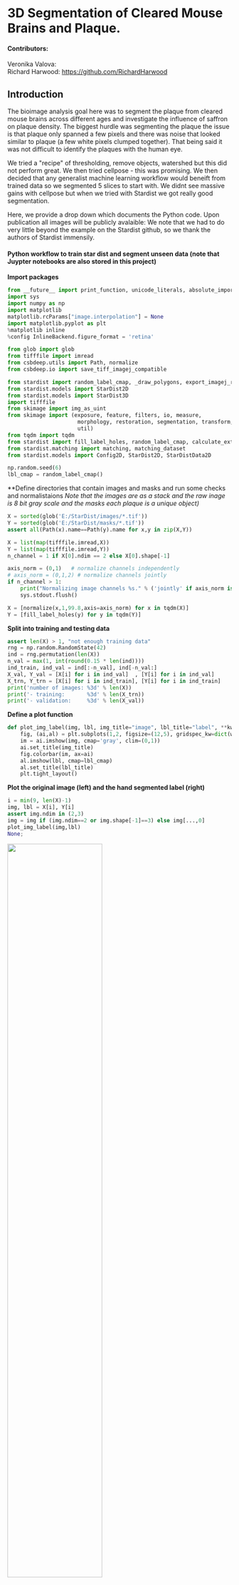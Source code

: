 # 3D Segmentation of Cleared Mouse Brains and Plaque.

#### Contributors: 
Veronika Valova:   <br>
Richard Harwood: https://github.com/RichardHarwood <br>

## Introduction
The bioimage analysis goal here was to segment the plaque from cleared mouse brains across different ages and investigate the influence of saffron on plaque density.
The biggest hurdle was segmenting the plaque the issue is that plaque only spanned a few pixels and there was noise that looked similar to plaque (a few white pixels clumped together). That being said it was not difficult to identify the plaques with the human eye. 

We tried a "recipe" of thresholding, remove objects, watershed but this did not perform great. We then tried cellpose - this was promising. We then decided that any generalist machine learning workflow would beneift from trained data so we segmented 5 slices to start with. We didnt see massive gains with cellpose but when we tried with Stardist we got really good segmentation. 

Here, we provide a drop down which documents the Python code. Upon publication all images will be publicly avalaible:
We note that we had to do very little beyond the example on the Stardist github, so we thank the authors of Stardist immensily. 

#### Python workflow to train star dist and segment unseen data (note that Juypter notebooks are also stored in this project)

**Import packages** 
```python 
from __future__ import print_function, unicode_literals, absolute_import, division
import sys
import numpy as np
import matplotlib
matplotlib.rcParams["image.interpolation"] = None
import matplotlib.pyplot as plt
%matplotlib inline
%config InlineBackend.figure_format = 'retina'

from glob import glob
from tifffile import imread
from csbdeep.utils import Path, normalize
from csbdeep.io import save_tiff_imagej_compatible

from stardist import random_label_cmap, _draw_polygons, export_imagej_rois
from stardist.models import StarDist2D
from stardist.models import StarDist3D
import tifffile 
from skimage import img_as_uint
from skimage import (exposure, feature, filters, io, measure,
                      morphology, restoration, segmentation, transform,
                      util)
from tqdm import tqdm
from stardist import fill_label_holes, random_label_cmap, calculate_extents, gputools_available
from stardist.matching import matching, matching_dataset
from stardist.models import Config2D, StarDist2D, StarDistData2D

np.random.seed(6)
lbl_cmap = random_label_cmap()
```
**Define directories that contain images and masks and run some checks and normalistaions
*Note that the images are as a stack and the raw inage is 8 bit gray scale and the masks each plaque is a unique object)*

```python
X = sorted(glob('E:/StarDist/images/*.tif'))
Y = sorted(glob('E:/StarDist/masks/*.tif'))
assert all(Path(x).name==Path(y).name for x,y in zip(X,Y))

X = list(map(tifffile.imread,X))
Y = list(map(tifffile.imread,Y))
n_channel = 1 if X[0].ndim == 2 else X[0].shape[-1]

axis_norm = (0,1)   # normalize channels independently
# axis_norm = (0,1,2) # normalize channels jointly
if n_channel > 1:
    print("Normalizing image channels %s." % ('jointly' if axis_norm is None or 2 in axis_norm else 'independently'))
    sys.stdout.flush()

X = [normalize(x,1,99.8,axis=axis_norm) for x in tqdm(X)]
Y = [fill_label_holes(y) for y in tqdm(Y)]
```
**Split into training and testing data**

```python 
assert len(X) > 1, "not enough training data"
rng = np.random.RandomState(42)
ind = rng.permutation(len(X))
n_val = max(1, int(round(0.15 * len(ind))))
ind_train, ind_val = ind[:-n_val], ind[-n_val:]
X_val, Y_val = [X[i] for i in ind_val]  , [Y[i] for i in ind_val]
X_trn, Y_trn = [X[i] for i in ind_train], [Y[i] for i in ind_train] 
print('number of images: %3d' % len(X))
print('- training:       %3d' % len(X_trn))
print('- validation:     %3d' % len(X_val))
```
**Define a plot function**

```python
def plot_img_label(img, lbl, img_title="image", lbl_title="label", **kwargs):
    fig, (ai,al) = plt.subplots(1,2, figsize=(12,5), gridspec_kw=dict(width_ratios=(1.25,1)))
    im = ai.imshow(img, cmap='gray', clim=(0,1))
    ai.set_title(img_title)    
    fig.colorbar(im, ax=ai)
    al.imshow(lbl, cmap=lbl_cmap)
    al.set_title(lbl_title)
    plt.tight_layout()
   ```
**Plot the original image (left) and the hand segmented label (right)**

```python
i = min(9, len(X)-1)
img, lbl = X[i], Y[i]
assert img.ndim in (2,3)
img = img if (img.ndim==2 or img.shape[-1]==3) else img[...,0]
plot_img_label(img,lbl)
None;
```

<img src="REF_IMAGES/Image_Star_Dist.png" width=65% height=65%>

**Begin model setup: currently just using stardist suggestions**

```python
# 32 is a good default choice (see 1_data.ipynb)
n_rays = 32

# Use OpenCL-based computations for data generator during training (requires 'gputools')
use_gpu = False and gputools_available()

# Predict on subsampled grid for increased efficiency and larger field of view
grid = (2,2)

conf = Config2D (
    n_rays       = n_rays,
    grid         = grid,
    use_gpu      = use_gpu,
    n_channel_in = n_channel,
)
print(conf)
vars(conf)
```
**Check if GPU is avaliable and limit usage**

```python 
if use_gpu:
    from csbdeep.utils.tf import limit_gpu_memory
    # adjust as necessary: limit GPU memory to be used by TensorFlow to leave some to OpenCL-based computations
    limit_gpu_memory(0.8)
    # alternatively, try this:
    # limit_gpu_memory(None, allow_growth=True)
```

**Choose which model is the base**

```python 
model = StarDist2D(conf, name='stardist', basedir='models')
```

**Choose median object size**

```python 
median_size = calculate_extents(list(Y), np.median)
fov = np.array(model._axes_tile_overlap('YX'))
print(f"median object size:      {median_size}")
print(f"network field of view :  {fov}")
if any(median_size > fov):
    print("WARNING: median object size larger than field of view of the neural network.")
```    

**Set up data augmentgation**

```python 
def random_fliprot(img, mask): 
    assert img.ndim >= mask.ndim
    axes = tuple(range(mask.ndim))
    perm = tuple(np.random.permutation(axes))
    img = img.transpose(perm + tuple(range(mask.ndim, img.ndim))) 
    mask = mask.transpose(perm) 
    for ax in axes: 
        if np.random.rand() > 0.5:
            img = np.flip(img, axis=ax)
            mask = np.flip(mask, axis=ax)
    return img, mask 

def random_intensity_change(img):
    img = img*np.random.uniform(0.6,2) + np.random.uniform(-0.2,0.2)
    return img


def augmenter(x, y):
    """Augmentation of a single input/label image pair.
    x is an input image
    y is the corresponding ground-truth label image
    """
    x, y = random_fliprot(x, y)
    x = random_intensity_change(x)
    # add some gaussian noise
    sig = 0.02*np.random.uniform(0,1)
    x = x + sig*np.random.normal(0,1,x.shape)
    return x, y
    ```
    **Plot examples of augmented data**
    
    ```python 
    # plot some augmented examples
img, lbl = X[0],Y[0]
plot_img_label(img, lbl)
for _ in range(3):
    img_aug, lbl_aug = augmenter(img,lbl)
    plot_img_label(img_aug, lbl_aug, img_title="image augmented", lbl_title="label augmented")
    ```
    
    <img src="REF_IMAGES/Augmentt.png" width=65% height=65%>
    
    **Retrain stardist with hand segmented images**
    
    ```python 
    quick_demo = False

if quick_demo:
    print (
        "NOTE: This is only for a quick demonstration!\n"
        "      Please set the variable 'quick_demo = False' for proper (long) training.",
        file=sys.stderr, flush=True
    )
    model.train(X_trn, Y_trn, validation_data=(X_val,Y_val), augmenter=augmenter,
                epochs=2, steps_per_epoch=10)

    print("====> Stopping training and loading previously trained demo model from disk.", file=sys.stderr, flush=True)
    model = StarDist2D.from_pretrained('2D_demo')
else:
    model.train(X_trn, Y_trn, validation_data=(X_val,Y_val), augmenter=augmenter,  epochs=400)
None;
```
   **Investigate on some training data**
   
   ```python 
   Y_val_pred = [model.predict_instances(x, n_tiles=model._guess_n_tiles(x), show_tile_progress=False)[0]
              for x in tqdm(X_val)]
   plot_img_label(X_val[0],Y_val[0], lbl_title="label GT")
   plot_img_label(X_val[0],Y_val_pred[0], lbl_title="label Pred")  
   ```
   <img src="REF_IMAGES/pred.png" width=65% height=65%>
   
   ### Use this model on a whoel cleared mousebrain 
   
   **Load in an imgage (here we use 6 month old)**
   
   ```python 
   X=tifffile.imread('E:\\VV_STEP1\\6_Month_50perc_Reduced_1080x1280.tif')
   patches=X
   ```
   
   **Run the model on each slice and then make it a numpy array**
   
   ```python 
   predicted_patches = []

for i in range(patches.shape[0]):
        single_patch = patches[i]
        img = normalize(single_patch, 1,99.8, axis=axis_norm)
        labels, details = model.predict_instances(img)
        predicted_patches.append(labels)
        
    predicted_patches = np.array(predicted_patches)
    star_dist_binary= (predicted_patches>1).astype(int)
    ```
    **Write out the binary plaque segmentations as an image stack** 
    
    ```python
    io.imsave('E:\\VV_STEP1\\STARDIST_BINARY_OUT_6_Month_50perc_Reduced_1080x1280.tiff', img_as_uint(star_dist_binary))
    ```
    
    **If you use napari to visualise data this will open a viewer**
    
    ```python
    viewer = napari.Viewer()
    layer = viewer.add_image(patches)
    layer= viewer.add_image(predicted_patches, name='star-dist')
    napari.run()
    ```
